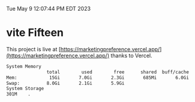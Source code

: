Tue May  9 12:07:44 PM EDT 2023

# vite Fifteen


This project is live at [https://marketingpreference.vercel.app/](https://marketingpreference.vercel.app/) thanks to Vercel.

```bash
System Memory
               total        used        free      shared  buff/cache   available
Mem:            15Gi       7.0Gi       2.3Gi       685Mi       6.0Gi       7.3Gi
Swap:          8.0Gi       2.1Gi       5.9Gi
System Storage
301M	.
